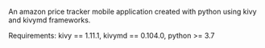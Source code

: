 An amazon price tracker mobile application created with python using kivy and kivymd frameworks.

Requirements:
kivy == 1.11.1,
kivymd == 0.104.0,
python >= 3.7

